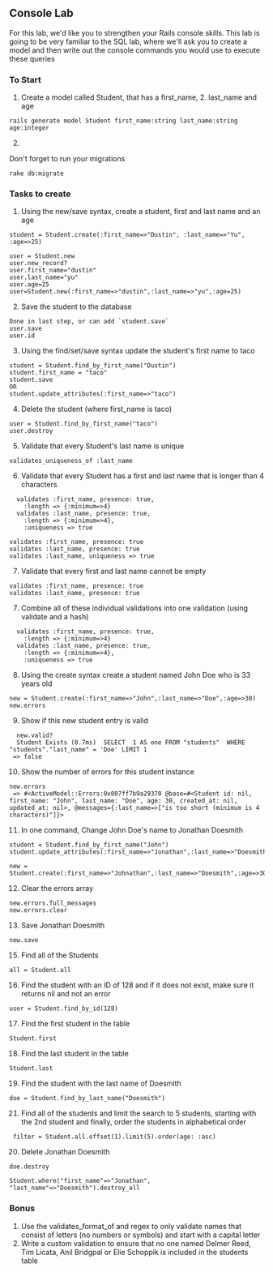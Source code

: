 ## Console Lab

For this lab, we'd like you to strengthen your Rails console skills. This lab is going to be very familiar to the SQL lab, where we'll ask you to create a model and then write out the console commands you would use to execute these queries

### To Start

1. Create a model called Student, that has a first_name, 2. last_name and age
```
rails generate model Student first_name:string last_name:string age:integer
```
2. 
 Don't forget to run your migrations
 ```
 rake db:migrate
 ```

### Tasks to create

1. Using the new/save syntax, create a student, first and last name and an age 
```
student = Student.create(:first_name=>"Dustin", :last_name=>"Yu", :age=>25)
```
```
user = Student.new
user.new_record?
user.first_name="dustin"
user.last_name="yu"
user.age=25
user=Student.new(:first_name=>"dustin",:last_name=>"yu",:age=25)
```
2. Save the student to the database
```
Done in last step, or can add `student.save`
user.save
user.id
```
3. Using the find/set/save syntax update the student's first name to taco
```
student = Student.find_by_first_name("Dustin")
student.first_name = "taco"
student.save 
OR
student.update_attributes(:first_name=>"taco")
```

4. Delete the student (where first_name is taco)
```
user = Student.find_by_first_name("taco")
user.destroy
```
5. Validate that every Student's last name is unique
```
validates_uniqueness_of :last_name
```

6. Validate that every Student has a first and last name that is longer than 4 characters
```
  validates :first_name, presence: true,
  	:length => {:minimum=>4}
  validates :last_name, presence: true,
  	:length => {:minimum=>4},
  	:uniqueness => true
```
```
validates :first_name, presence: true
validates :last_name, presence: true
validates :last_name, uniqueness => true
```
7. Validate that every first and last name cannot be empty
```
validates :first_name, presence: true
validates :last_name, presence: true
```
7. Combine all of these individual validations into one validation (using validate and a hash) 
```
  validates :first_name, presence: true,
  	:length => {:minimum=>4}
  validates :last_name, presence: true,
  	:length => {:minimum=>4},
  	:uniqueness => true
```
8. Using the create syntax create a student named John Doe who is 33 years old
```
new = Student.create(:first_name=>"John",:last_name=>"Doe",:age=>30)
new.errors
```
9. Show if this new student entry is valid
```
  new.valid?
  Student Exists (0.7ms)  SELECT  1 AS one FROM "students"  WHERE "students"."last_name" = 'Doe' LIMIT 1
 => false
```
10. Show the number of errors for this student instance
```
new.errors
 => #<ActiveModel::Errors:0x007ff7b9a29370 @base=#<Student id: nil, first_name: "John", last_name: "Doe", age: 30, created_at: nil, updated_at: nil>, @messages={:last_name=>["is too short (minimum is 4 characters)"]}>
```
11. In one command, Change John Doe's name to Jonathan Doesmith 
```
student = Student.find_by_first_name("John")
student.update_attributes(:first_name=>"Jonathan",:last_name=>"Doesmith")
```
```
new = Student.create(:first_name=>"Johnathan",:last_name=>"Doesmith",:age=>30)
```
12. Clear the errors array
```
new.errors.full_messages
new.errors.clear
```
13. Save Jonathan Doesmith
```
new.save
```
15. Find all of the Students
```
all = Student.all
```
16. Find the student with an ID of 128 and if it does not exist, make sure it returns nil and not an error
```
user = Student.find_by_id(128)
```
17. Find the first student in the table
```
Student.first
```
18. Find the last student in the table
```
Student.last
```
19. Find the student with the last name of Doesmith
```
doe = Student.find_by_last_name("Doesmith")
```
21. Find all of the students and limit the search to 5 students, starting with the 2nd student and finally, order the students in alphabetical order
```
 filter = Student.all.offset(1).limit(5).order(age: :asc)
```
20. Delete Jonathan Doesmith
```
doe.destroy
```
```
Student.where("first_name"=>"Jonathan", "last_name"=>"Doesmith").destroy_all
```

### Bonus
1. Use the validates_format_of and regex to only validate names that consist of letters (no numbers or symbols) and start with a capital letter
2. Write a custom validation to ensure that no one named Delmer Reed, Tim Licata, Anil Bridgpal or Elie Schoppik is included in the students table









